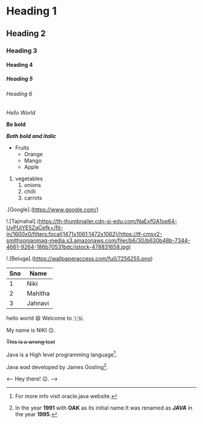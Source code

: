 # Heading 1
## Heading 2
### Heading 3
#### Heading 4
##### Heading 5
###### Heading 6
*Hello World*

**Be bold**

***Both bold and italic***
* Fruits
  * Orange
  * Mango
  * Apple
 
 1. vegetables
     1. onions
     2. chilli
     3. carrots
  
.[Google].(https://www.google.com/)
  
!.[Tajmahal].(https://th-thumbnailer.cdn-si-edu.com/NaExfGA1op64-UvPUjYE5ZqCefk=/fit-in/1600x0/filters:focal(1471x1061:1472x1062)/https://tf-cmsv2-smithsonianmag-media.s3.amazonaws.com/filer/b6/30/b630b48b-7344-4661-9264-186b70531bdc/istock-478831658.jpg)

!.[Beluga].(https://wallpaperaccess.com/full/7256255.png)

Sno | Name
-----|----
1|Niki
2|Mahitha
3|Jahnavi

hello world :smile: Welcome to :india:.

My name is NIKI :wink:.

~~This is a wrong text~~
    
Java is a High level programming language[^1].

Java wad developed by James Gosling[^2].

[^1]: For more info visit oracle.java website.
[^2]: In the year **1991** with **OAK** as its initial name.It was renamed as ***JAVA*** in the year **1995**.

<!-- This content will not appear in the rendered Markdown -->

<-- Hey there! :wink:. -->
